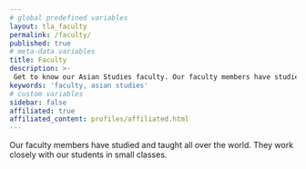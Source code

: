 ```yaml
---
# global predefined variables
layout: tla_faculty
permalink: /faculty/
published: true
# meta-data variables
title: Faculty
description: >-
 Get to know our Asian Studies faculty. Our faculty members have studied and taught all over the world, and work closely with our students in small classes at Temple University’s College of Liberal Arts.
keywords: 'faculty, asian studies'
# custom variables
sidebar: false
affiliated: true
affiliated_content: profiles/affiliated.html
---
```

Our faculty members have studied and taught all over the world. They work closely with our students in small classes.
